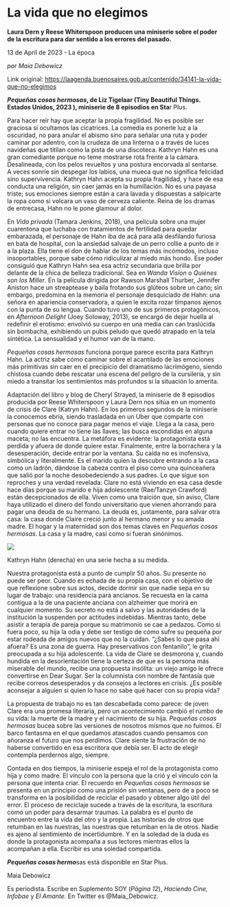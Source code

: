 # La vida que no elegimos

**Laura Dern y Reese Whiterspoon producen una miniserie sobre el poder de la escritura para dar sentido a los errores del pasado.**

13 de April de 2023 - La época

_por Maia Debowicz_

Link original: https://laagenda.buenosaires.gob.ar/contenido/34141-la-vida-que-no-elegimos



*****Pequeñas cosas hermosas*, de Liz Tigelaar (Tiny Beautiful Things. Estados Unidos, 2023 ), miniserie de 8 episodios en** Sta**r Plus.




Para hacer reír hay que aceptar la propia fragilidad. No es posible ser graciosa si ocultamos las cicatrices. La comedia es ponerle luz a la oscuridad, no para anular el abismo sino para señalar una ruta y poder caminar por adentro, con la crudeza de una linterna o a través de luces navideñas que titilan como la pista de una discoteca. Kathryn Hahn es una gran comediante porque no teme mostrarse rota frente a la cámara. Desalineada, con los pelos revueltos y una postura encorvada al sentarse. A veces sonríe sin despegar los labios, una mueca que no significa felicidad sino supervivencia. Kathryn Hahn acepta su propia fragilidad, y hace de esa conducta una religión, sin caer jamás en la humillación. No es una payasa triste; sus emociones siempre están a cara lavada y dispuestas a salpicarte la ropa como si volcara un vaso de cerveza caliente. Reina de los dramas de entrecasa, Hahn no le pone glamour al dolor.




En *Vida privada* (Tamara Jenkins, 2018), una película sobre una mujer cuarentona que luchaba con tratamientos de fertilidad para quedar embarazada, el personaje de Hahn iba de acá para allá desfilando furiosa en bata de hospital, con la ansiedad salvaje de un perro collie a punto de ir a la plaza. Ella tiene el don de hablar de los temas más incómodos, incluso insoportables, porque sabe cómo ridiculizar al miedo más hondo. Ese poder consiguió que Kathryn Hahn sea esa actriz secundaria que brilla por delante de la chica de belleza tradicional. Sea en *Wanda Vision* o *Quiénes son los Miller*. En la película dirigida por Rawson Marshall Thurber, Jennifer Aniston hace un streaptease y baila frotando sus glúteos sobre un caño; sin embargo, predomina en la memoria el personaje desquiciado de Hahn: una señora en apariencia conservadora, a quien le excita rozar tímpanos ajenos con la punta de su lengua. Cuando tuvo uno de sus primeros protagónicos, en *Afternoon Delight* (Joey Soloway, 2013), se encargó de dejar huella al redefinir el erotismo: envolvió su cuerpo en una media can can traslúcida sin bombacha, exhibiendo un pubis peludo que quedó atrapado en la tela sintética. La sensualidad y el humor van de la mano.




*Pequeñas cosas hermosas* funciona porque parece escrita para Kathryn Hahn. La actriz sabe cómo caminar sobre el acantilado de las emociones más primitivas sin caer en el precipicio del dramatismo lacrimógeno, siendo chistosa cuando debe rescatar una escena del peligro de la cursilería, y sin miedo a transitar los sentimientos más profundos si la situación lo amerita.




Adaptación del libro y blog de Cheryl Strayed, la miniserie de 8 episodios producida por Reese Whiterspoon y Laura Dern nos sitúa en un momento de crisis de Clare (Katryn Hahn). En los primeros segundos de la miniserie la conocemos ebria, siendo trasladada en un Uber que comparte con personas que no conoce para pagar menos el viaje. Llega a la casa, pero cuando quiere entrar no tiene las llaves; las busca escondidas en alguna maceta; no las encuentra. La metáfora es evidente: la protagonista está perdida y afuera de donde quiere estar. Finalmente, entre la borrachera y la desesperación, decide entrar por la ventana. Su caída no es inofensiva, simbólica y literalmente. Es el marido quien la descubre entrando a la casa como un ladrón, dándose la cabeza contra el piso como una quinceañera que salió por la noche desobedeciendo a sus padres. Lo que sigue son reproches y una verdad revelada: Clare no está viviendo en esa casa desde hace días porque su marido e hija adolescente (Rae/Tanzyn Crawford) están decepcionados de ella. Viven como una traición que, sin aviso, Clare haya utilizado el dinero del fondo universitario que vienen ahorrando para pagar una deuda de su hermano. La deuda es, justamente, para salvar otra casa: la casa donde Claire creció junto al hermano menor y su amada madre. El hogar y la maternidad son dos temas claves en *Pequeñas cosas hermosas*. La casa y la madre, casi como si fueran sinónimos.




![](https://cdn.feater.me/files/images/1091899/ec6e3246-f344-4282-9dd8-9dd3b56a467a.jpg)




Kathryn Hahn (derecha) en una serie hecha a su medida.




Nuestra protagonista está a punto de cumplir 50 años. Su presente no puede ser peor. Cuando es echada de su propia casa, con el objetivo de que reflexione sobre sus actos, decide dormir sin que nadie sepa en su lugar de trabajo: una residencia para ancianos. Se recuesta en la cama contigua a la de una paciente anciana con alzheimer que morirá en cualquier momento. Su secreto no está a salvo y las autoridades de la institución la suspenden por actitudes indebidas. Mientras tanto, debe asistir a terapia de pareja porque su matrimonio se cae a pedazos. Como si fuera poco, su hija la odia y debe ser testigo de cómo sufre su pequeña por estar rodeada de amigos nuevos que no la cuidan. “¿Sabes lo que pasa ahí afuera? Es una zona de guerra. Hay preservativos con fentanilo”, le grita preocupada a su hija adolescente. La vida de Clare se desmorona y, cuando hundida en la desorientación tiene la certeza de que es la persona más miserable del mundo, recibe una propuesta insólita: un viejo amigo le ofrece convertirse en Dear Sugar. Ser la columnista con nombre de fantasía que recibe correos desesperados y da consejos a lectores en crisis. ¿Es posible aconsejar a alguien si quien lo hace no sabe qué hacer con su propia vida?




La propuesta de trabajo no es tan descabellada como parece: de joven Clare era una promesa literaria, pero un acontecimiento cambió el rumbo de su vida: la muerte de la madre y el nacimiento de su hija. *Pequeñas cosas hermosas* bucea sobre las versiones de nosotros mismos que no fuimos. El barco fantasma en el que quedamos atascados cuando pensamos con añoranza el futuro que nos perdimos. Clare siente la frustración de no haberse convertido en esa escritora que debía ser. El acto de elegir contempla perdernos algo, siempre.




Contada en dos tiempos, la miniserie espeja el rol de la protagonista como hija y como madre. El vínculo con la persona que la crió y el vínculo con la persona que intenta criar. El recuerdo en *Pequeñas cosas hermosas* se presenta en un principio como una prisión sin ventanas, pero de a poco se transforma en la posibilidad de reciclar el pasado y obtener algo útil del error. El proceso de reciclaje sucede a través de la escritura, la escritura como un poder para desarmar traumas. La palabra es el punto de encuentro entre la vida del otro y la propia. Las historias de otros que retumban en las nuestras, las nuestras que retumban en la de otros. Nadie es ajeno al sentimiento de incertidumbre. Y en la soledad de la duda es donde la protagonista acompaña a sus lectores mientras ellos la acompañan a ella. Escribir es una soledad compartida.




***Pequeñas cosas hermo***sas está disponible en Star Plus.




Maia Debowicz




Es periodista. Escribe en Suplemento SOY (*Página 12*), *Haciendo* *Cine, Infobae* y *El Amante*. En Twitter es @Maia\_Debowicz.



